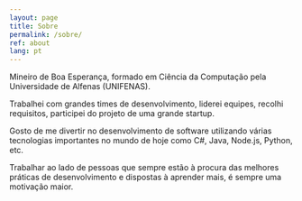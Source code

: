 ```yaml
---
layout: page
title: Sobre
permalink: /sobre/
ref: about
lang: pt
---
```


Mineiro de Boa Esperança, formado em Ciência da Computação pela Universidade de Alfenas (UNIFENAS).

Trabalhei com grandes times de desenvolvimento, liderei equipes, recolhi requisitos, participei do projeto de uma grande startup.

Gosto de me divertir no desenvolvimento de software utilizando várias tecnologias importantes no mundo de hoje como C#, Java, Node.js, Python, etc.

Trabalhar ao lado de pessoas que sempre estão à procura das melhores práticas de desenvolvimento e dispostas à aprender mais, é sempre uma motivação maior.
